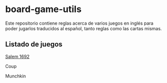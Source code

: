 # board-game-utils

Este repositorio contiene reglas acerca de varios juegos en inglés para poder jugarlos traducidos al español, tanto reglas como las cartas mismas.

## Listado de juegos

[Salem 1692](https://github.com/wallidhgs/board-game-utils/blob/master/salem-1692/index.md#salem-1692)

Coup

Munchkin

